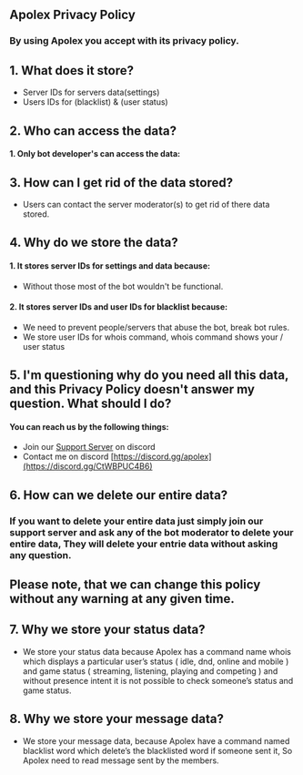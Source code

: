 ## **Apolex Privacy Policy**
### By using Apolex you accept with its privacy policy.

## 1. What does it store?

 - Server IDs for servers data(settings)
 - Users IDs for (blacklist) & (user status)

## 2. Who can access the data?

 #### 1. Only bot developer's can access the data:

## 3. How can I get rid of the data stored? 

 - Users can contact the server moderator(s) to get rid of there data stored.

## 4. Why do we store the data?

#### 1. It stores server IDs for settings and data because:
- Without those most of the bot wouldn't be functional.

#### 2. It stores server IDs and user IDs for blacklist because:
- We need to prevent people/servers that abuse the bot, break bot rules.
- We store user IDs for whois command, whois command shows your / user status

## 5. I'm questioning why do you need all this data, and this Privacy Policy doesn't answer my question. What should I do?

#### You can reach us by the following things:
- Join our [Support Server](https://discord.gg/CtWBPUC4B6) on discord
- Contact me on discord [https://discord.gg/apolex](https://discord.gg/CtWBPUC4B6)

## 6. How can we delete our entire data? 

### If you want to delete your entire data just simply join our support server and ask any of the bot moderator to delete your entire data, They will delete your entrie data without asking any question.
## Please note, that we can change this policy without any warning at any given time.

## 7. Why we store your status data?
 
 - We store your status data because Apolex has a command name whois which displays a particular user’s status ( idle, dnd, online and mobile ) and game status ( streaming, listening, playing and competing ) and without presence intent it is not possible to check someone’s status and game status.

## 8. Why we store your message data?
 
 - We store your message data, because Apolex have a command named blacklist word which delete’s the blacklisted word if someone sent it, So Apolex need to read message sent by the members.
